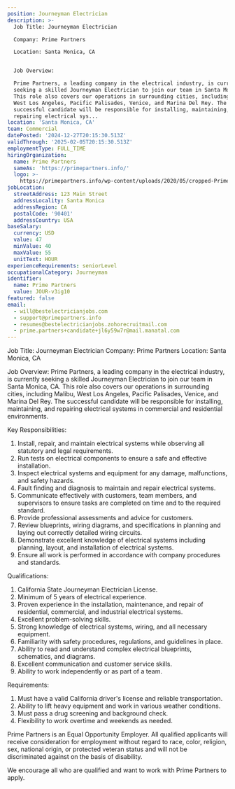 ```yaml
---
position: Journeyman Electrician
description: >-
  Job Title: Journeyman Electrician

  Company: Prime Partners 

  Location: Santa Monica, CA


  Job Overview:

  Prime Partners, a leading company in the electrical industry, is currently
  seeking a skilled Journeyman Electrician to join our team in Santa Monica, CA.
  This role also covers our operations in surrounding cities, including Malibu,
  West Los Angeles, Pacific Palisades, Venice, and Marina Del Rey. The
  successful candidate will be responsible for installing, maintaining, and
  repairing electrical sys...
location: 'Santa Monica, CA'
team: Commercial
datePosted: '2024-12-27T20:15:30.513Z'
validThrough: '2025-02-05T20:15:30.513Z'
employmentType: FULL_TIME
hiringOrganization:
  name: Prime Partners
  sameAs: 'https://primepartners.info/'
  logo: >-
    https://primepartners.info/wp-content/uploads/2020/05/cropped-Prime-Partners-Logo-NO-BG-1-1.png
jobLocation:
  streetAddress: 123 Main Street
  addressLocality: Santa Monica
  addressRegion: CA
  postalCode: '90401'
  addressCountry: USA
baseSalary:
  currency: USD
  value: 47
  minValue: 40
  maxValue: 55
  unitText: HOUR
experienceRequirements: seniorLevel
occupationalCategory: Journeyman
identifier:
  name: Prime Partners
  value: JOUR-v3ig10
featured: false
email:
  - will@bestelectricianjobs.com
  - support@primepartners.info
  - resumes@bestelectricianjobs.zohorecruitmail.com
  - prime.partners+candidate+jl6y59w7r@mail.manatal.com
---
```




Job Title: Journeyman Electrician
Company: Prime Partners 
Location: Santa Monica, CA

Job Overview:
Prime Partners, a leading company in the electrical industry, is currently seeking a skilled Journeyman Electrician to join our team in Santa Monica, CA. This role also covers our operations in surrounding cities, including Malibu, West Los Angeles, Pacific Palisades, Venice, and Marina Del Rey. The successful candidate will be responsible for installing, maintaining, and repairing electrical systems in commercial and residential environments.

Key Responsibilities:

1. Install, repair, and maintain electrical systems while observing all statutory and legal requirements.
2. Run tests on electrical components to ensure a safe and effective installation.
3. Inspect electrical systems and equipment for any damage, malfunctions, and safety hazards.
4. Fault finding and diagnosis to maintain and repair electrical systems.
5. Communicate effectively with customers, team members, and supervisors to ensure tasks are completed on time and to the required standard.
6. Provide professional assessments and advice for customers.
7. Review blueprints, wiring diagrams, and specifications in planning and laying out correctly detailed wiring circuits.
8. Demonstrate excellent knowledge of electrical systems including planning, layout, and installation of electrical systems.
9. Ensure all work is performed in accordance with company procedures and standards.

Qualifications:

1. California State Journeyman Electrician License.
2. Minimum of 5 years of electrical experience.
3. Proven experience in the installation, maintenance, and repair of residential, commercial, and industrial electrical systems.
4. Excellent problem-solving skills.
5. Strong knowledge of electrical systems, wiring, and all necessary equipment.
6. Familiarity with safety procedures, regulations, and guidelines in place.
7. Ability to read and understand complex electrical blueprints, schematics, and diagrams.
8. Excellent communication and customer service skills.
9. Ability to work independently or as part of a team.

Requirements:

1. Must have a valid California driver's license and reliable transportation.
2. Ability to lift heavy equipment and work in various weather conditions.
3. Must pass a drug screening and background check.
4. Flexibility to work overtime and weekends as needed.

Prime Partners is an Equal Opportunity Employer. All qualified applicants will receive consideration for employment without regard to race, color, religion, sex, national origin, or protected veteran status and will not be discriminated against on the basis of disability. 

We encourage all who are qualified and want to work with Prime Partners to apply.
